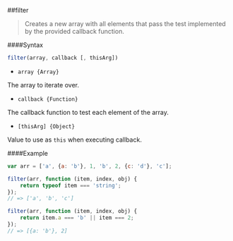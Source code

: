 ##filter
>Creates a new array with all elements that pass the test implemented by the provided callback function.

####Syntax
```js
filter(array, callback [, thisArg])
```

- <code>array {Array}</code>

The array to iterate over.

- <code>callback {Function}</code>

The callback function to test each element of the array.

- <code>[thisArg] {Object}</code>

Value to use as <code>this</code> when executing callback.

####Example
```js
var arr = ['a', {a: 'b'}, 1, 'b', 2, {c: 'd'}, 'c'];

filter(arr, function (item, index, obj) {
    return typeof item === 'string';
});
// => ['a', 'b', 'c']

filter(arr, function (item, index, obj) {
    return item.a === 'b' || item === 2;
});
// => [{a: 'b'}, 2]
```